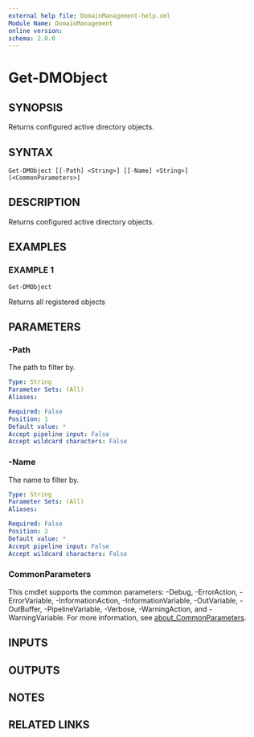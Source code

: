 ```yaml
---
external help file: DomainManagement-help.xml
Module Name: DomainManagement
online version:
schema: 2.0.0
---
```


# Get-DMObject

## SYNOPSIS
Returns configured active directory objects.

## SYNTAX

```
Get-DMObject [[-Path] <String>] [[-Name] <String>] [<CommonParameters>]
```

## DESCRIPTION
Returns configured active directory objects.

## EXAMPLES

### EXAMPLE 1
```
Get-DMObject
```

Returns all registered objects

## PARAMETERS

### -Path
The path to filter by.

```yaml
Type: String
Parameter Sets: (All)
Aliases:

Required: False
Position: 1
Default value: *
Accept pipeline input: False
Accept wildcard characters: False
```

### -Name
The name to filter by.

```yaml
Type: String
Parameter Sets: (All)
Aliases:

Required: False
Position: 2
Default value: *
Accept pipeline input: False
Accept wildcard characters: False
```

### CommonParameters
This cmdlet supports the common parameters: -Debug, -ErrorAction, -ErrorVariable, -InformationAction, -InformationVariable, -OutVariable, -OutBuffer, -PipelineVariable, -Verbose, -WarningAction, and -WarningVariable. For more information, see [about_CommonParameters](http://go.microsoft.com/fwlink/?LinkID=113216).

## INPUTS

## OUTPUTS

## NOTES

## RELATED LINKS
